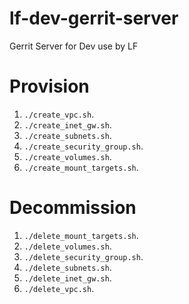 # lf-dev-gerrit-server
Gerrit Server for Dev use by LF


# Provision

1) `` ./create_vpc.sh ``.
2) `` ./create_inet_gw.sh ``.
3) `` ./create_subnets.sh ``.
4) `` ./create_security_group.sh ``.
5) `` ./create_volumes.sh ``.
6) `` ./create_mount_targets.sh ``.



# Decommission

1) `` ./delete_mount_targets.sh ``.
1) `` ./delete_volumes.sh ``.
2) `` ./delete_security_group.sh ``.
3) `` ./delete_subnets.sh ``.
4) `` ./delete_inet_gw.sh ``.
5) `` ./delete_vpc.sh ``.

